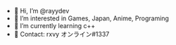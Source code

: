 - 👋 Hi, I’m @rayydev
- 👀 I’m interested in Games, Japan, Anime, Programing
- 🌱 I’m currently learning c++
- 📩 Contact: rxvy オンライン#1337

<!---
rayydev/rayydev is a ✨ special ✨ repository because its `README.md` (this file) appears on your GitHub profile.
You can click the Preview link to take a look at your changes.
--->
